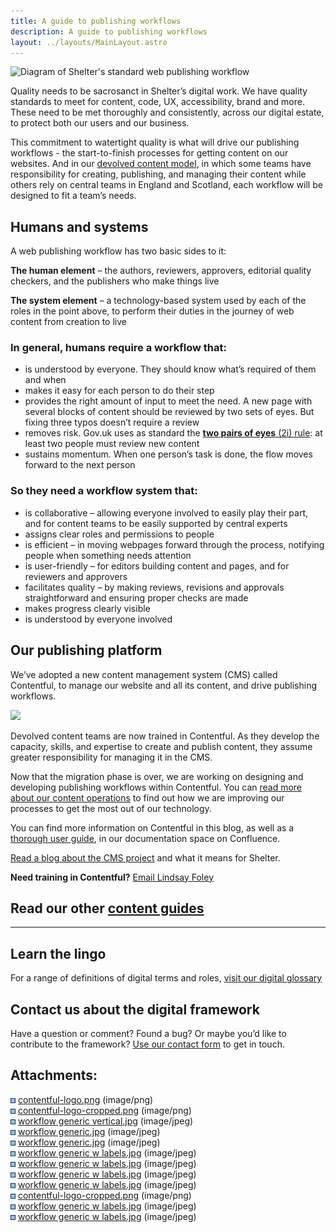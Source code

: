 ```yaml
---
title: A guide to publishing workflows
description: A guide to publishing workflows
layout: ../layouts/MainLayout.astro
---
```


![Diagram of Shelter's standard web publishing workflow](attachments/474316809/493584639.jpg?width=680)

Quality needs to be sacrosanct in Shelter’s digital work. We have quality standards to meet for content, code, UX, accessibility, brand and more. These need to be met thoroughly and consistently, across our digital estate, to protect both our users and our business.

This commitment to watertight quality is what will drive our publishing workflows - the start-to-finish processes for getting content on our websites. And in our [devolved content model](The-devolved-model-of-delivering-digital_416317505.html), in which some teams have responsibility for creating, publishing, and managing their content while others rely on central teams in England and Scotland, each workflow will be designed to fit a team’s needs.

## Humans and systems

A web publishing workflow has two basic sides to it:

**The human element** – the authors, reviewers, approvers, editorial quality checkers, and the publishers who make things live

**The system element** – a technology-based system used by each of the roles in the point above, to perform their duties in the journey of web content from creation to live

### In general, humans require a workflow that:

- is understood by everyone. They should know what’s required of them and when
- makes it easy for each person to do their step
- provides the right amount of input to meet the need. A new page with several blocks of content should be reviewed by two sets of eyes. But fixing three typos doesn’t require a review
- removes risk. Gov.uk uses as standard the [**two pairs of eyes** (2i) rule](https://insidegovuk.blog.gov.uk/2014/05/29/what-to-check-before-you-publish-a-2i-checklist/): at least two people must review new content
- sustains momentum. When one person’s task is done, the flow moves forward to the next person

### So they need a workflow system that:

- is collaborative – allowing everyone involved to easily play their part, and for content teams to be easily supported by central experts
- assigns clear roles and permissions to people
- is efficient – in moving webpages forward through the process, notifying people when something needs attention
- is user-friendly – for editors building content and pages, and for reviewers and approvers
- facilitates quality – by making reviews, revisions and approvals straightforward and ensuring proper checks are made
- makes progress clearly visible
- is understood by everyone involved

## Our publishing platform

We’ve adopted a new content management system (CMS) called Contentful, to manage our website and all its content, and drive publishing workflows.

![](attachments/474316809/474644497.png)

Devolved content teams are now trained in Contentful. As they develop the capacity, skills, and expertise to create and publish content, they assume greater responsibility for managing it in the CMS.

Now that the migration phase is over, we are working on designing and developing publishing workflows within Contentful. You can [read more about our content operations](Our-content-operations_960856065.html) to find out how we are improving our processes to get the most out of our technology.

You can find more information on Contentful in this blog, as well as a [thorough user guide](https://shelteruk.atlassian.net/wiki/spaces/CDP/pages/191168701/Getting+Contentful), in our documentation space on Confluence.

[Read a blog about the CMS project](https://shelteruk.atlassian.net/wiki/spaces/GTS/blog/2020/12/16/404914501/A+vision+for+Shelter+s+website) and what it means for Shelter.

**Need training in Contentful?** [Email Lindsay Foley](mailto:lindsay_foley@shelter.org.uk)

## Read our other [content guides](Guides_442138636.html)

---

## Learn the lingo

For a range of definitions of digital terms and roles, [visit our digital glossary](Shelter%27s-digital-glossary_712245258.html)

## Contact us about the digital framework

Have a question or comment? Found a bug? Or maybe you’d like to contribute to the framework? [Use our contact form](https://england.shelter.org.uk/contact_us_about_the_digital_framework) to get in touch.

## Attachments:

![](images/icons/bullet_blue.gif) [contentful-logo.png](attachments/474316809/474316834.png) (image/png)  
![](images/icons/bullet_blue.gif) [contentful-logo-cropped.png](attachments/474316809/493584668.png) (image/png)  
![](images/icons/bullet_blue.gif) [workflow generic vertical.jpg](attachments/474316809/483066140.jpg) (image/jpeg)  
![](images/icons/bullet_blue.gif) [workflow generic.jpg](attachments/474316809/483066152.jpg) (image/jpeg)  
![](images/icons/bullet_blue.gif) [workflow generic.jpg](attachments/474316809/485654559.jpg) (image/jpeg)  
![](images/icons/bullet_blue.gif) [workflow generic w labels.jpg](attachments/474316809/499089418.jpg) (image/jpeg)  
![](images/icons/bullet_blue.gif) [workflow generic w labels.jpg](attachments/474316809/492437779.jpg) (image/jpeg)  
![](images/icons/bullet_blue.gif) [workflow generic w labels.jpg](attachments/474316809/499089429.jpg) (image/jpeg)  
![](images/icons/bullet_blue.gif) [workflow generic w labels.jpg](attachments/474316809/503873548.jpg) (image/jpeg)  
![](images/icons/bullet_blue.gif) [contentful-logo-cropped.png](attachments/474316809/474644497.png) (image/png)  
![](images/icons/bullet_blue.gif) [workflow generic w labels.jpg](attachments/474316809/505118812.jpg) (image/jpeg)  
![](images/icons/bullet_blue.gif) [workflow generic w labels.jpg](attachments/474316809/493584639.jpg) (image/jpeg)
